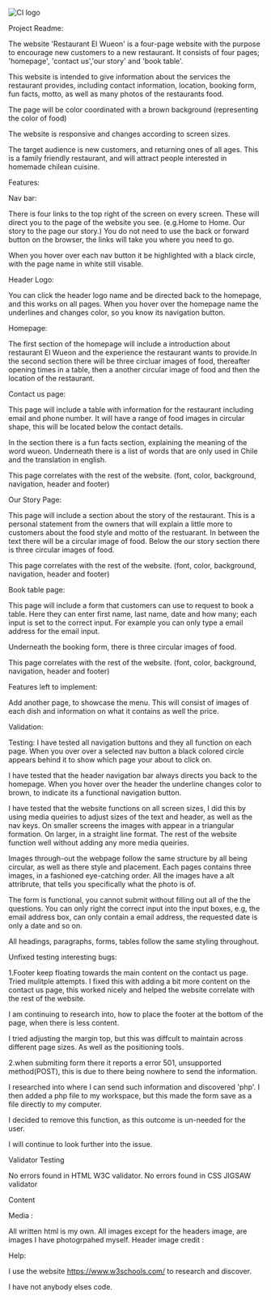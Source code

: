 ![CI logo](https://codeinstitute.s3.amazonaws.com/fullstack/ci_logo_small.png)


Project Readme:

The website 'Restaurant El Wueon' is a four-page website with the purpose to encourage new customers to a new restaurant. It consists of four pages; 'homepage', 'contact us','our story' and 'book table'.

This website is intended to give information about the services the restaurant provides, including contact information, location, booking form, fun facts, motto, as well as many photos of the restaurants food. 

The page will be color coordinated with a brown background (representing the color of food)  

The website is responsive and changes according to screen sizes.

The target audience is new customers, and returning ones of all ages. This is a family friendly restaurant, and will attract people interested in homemade chilean cuisine.


Features:

Nav bar:

There is four links to the top right of the screen on every screen. These will direct you to the page of the website you see. (e.g.Home to Home. Our story to the page our story.) You do not need to use the back or forward button on the browser, the links will take you where you need to go.

When you hover over each nav button it be highlighted with a black circle, with the page name in white still visable.

Header Logo:

You can click the header logo name and be directed back to the homepage, and this works on all pages. When you hover over the homepage name the underlines and changes color, so you know its navigation button.

Homepage:

The first section of the homepage will include a introduction about restaurant El Wueon and the experience the restaurant wants to provide.In the second section there will be three circluar images of food, thereafter opening times in a table, then a another circular image of food and then the location of the restaurant.

Contact us page:

This page will include a table with information for the restaurant including email and phone number.
It will have a range of food images in circular shape, this will be located below the contact details.

In the section there is a fun facts section, explaining the meaning of the word wueon.
Underneath there is a list of words that are only used in Chile and the translation in english.

This page correlates with the rest of the website. (font, color, background, navigation, header and footer)

Our Story Page:

This page will include a section about the story of the restaurant. This is a personal statement from the owners that will explain a little more to customers about the food style and motto of the restuarant. In between the text there will be a circular image of food. 
Below the our story section there is three circular images of food.

This page correlates with the rest of the website. (font, color, background, navigation, header and footer)

Book table page:

This page will include a form that customers can use to request to book a table. 
Here they can enter first name, last name, date and how many; each input is set to the correct input. For example you can only type a email address for the email input. 

Underneath the booking form, there is three circular images of food.

This page correlates with the rest of the website. (font, color, background, navigation, header and footer)

Features left to implement:

Add another page, to showcase the menu. This will consist of images of each dish and information on what it contains as well the price.

Validation:

Testing:
I have tested all navigation buttons and they all function on each page. When you over over a selected nav button a black colored circle appears behind it to show which page your about to click on.

I have tested that the header navigation bar always directs you back to the homepage. When you hover over the header the underline changes color to brown, to indicate its a functional navigation button.

I have tested that the website functions on all screen sizes, I did this by using media queiries to adjust sizes of the text and header, as well as the nav keys.
On smaller screens the images with appear in a triangular formation. On larger, in a straight line format.
The rest of the website function well without adding any more media queiries.

Images through-out the webpage follow the same structure by all being circular, as well as there style and placement. Each pages contains three images, in a fashioned eye-catching order. All the images have a alt attribrute, that tells you specifically what the photo is of. 

The form is functional, you cannot submit without filling out all of the the questions. You can only right the correct input into the input boxes, e.g, the email address box, can only contain a email address, the requested date is only a date and so on.

All headings, paragraphs, forms, tables follow the same styling throughout.

Unfixed testing interesting bugs:

1.Footer keep floating towards the main content on the contact us page. Tried mulitple attempts.
I fixed this with adding a bit more content on the contact us page, this worked nicely and helped the website correlate with the rest of the website. 

I am continuing to research into, how to place the footer at the bottom of the page, when there is less content. 

I tried adjusting the margin top, but this was diffcult to maintain across different page sizes. As well as the positioning tools.

2.when submiting form there it reports a error 501, unsupported method(POST), this is due to there being nowhere to send the information. 

I researched into where I can send such information and discovered 'php'. I then added a php file to my workspace, but this made the form save as a file directly to my computer. 

I decided to remove this function, as this outcome is un-needed for the user. 

I will continue to look further into the issue.


Validator Testing

No errors found in HTML W3C validator.
No errors found in CSS JIGSAW validator

Content

Media :

All written html is my own. All images except for the headers image, are images I have photogrpahed myself.
Header image credit : 

Help:

I use the website https://www.w3schools.com/ to research and discover.

I have not anybody elses code.